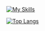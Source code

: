 [![My Skills](https://skillicons.dev/icons?i=js,html,css,wasm,wordpress)](https://skillicons.dev)

[![Top Langs](https://github-readme-stats.vercel.app/api/top-langs/?username=anuraghazra&layout=donut-vertical)](https://github.com/anuraghazra/github-readme-stats)
